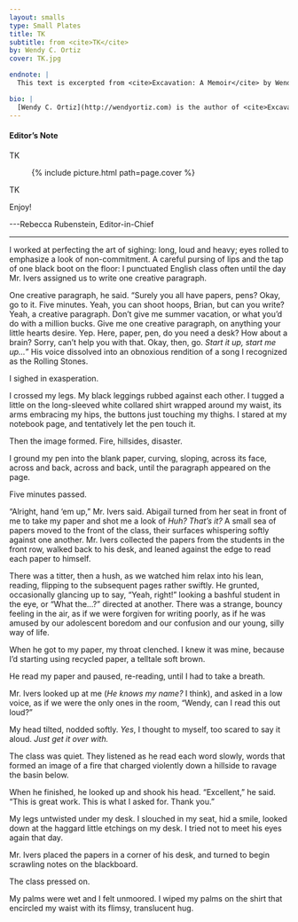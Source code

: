 ```yaml
---
layout: smalls
type: Small Plates
title: TK
subtitle: from <cite>TK</cite>
by: Wendy C. Ortiz
cover: TK.jpg

endnote: |
  This text is excerpted from <cite>Excavation: A Memoir</cite> by Wendy C. Ortiz, copyright 2014 by Future Tense Books, used with permission from the author and Future Tense Books.

bio: |
  [Wendy C. Ortiz](http://wendyortiz.com) is the author of <cite>Excavation: A Memoir</cite> (Future Tense Books, July 2014) and <cite>Hollywood Notebook</cite> (Writ Large Press, Nov. 2014). She writes the monthly column "On the Trail of Mary Jane" for <cite>McSweeney's Internet Tendency</cite>, in which she explores medical marijuana dispensary culture in Southern California. Her work has appeared in <cite>The New York Times</cite>, <cite>Vol. 1 Brooklyn</cite>, <cite>The Nervous Breakdown</cite>, <cite>The Rumpus</cite>, and other journals both print and online. Wendy is the co-founder, curator and host of the decade-old [Rhapsodomancy Reading Series](http://www.rhapsodomancy.org).
---
```


<div class="intro" markdown="block">

<h4>Editor’s Note</h4>

TK

<figure class="right small">
  {% include picture.html path=page.cover %}
</figure>

TK

Enjoy!

---Rebecca Rubenstein, Editor-in-Chief

</div>

<hr />

I worked at perfecting the art of sighing: long, loud and heavy; eyes rolled to emphasize a look of non-commitment. A careful pursing of lips and the tap of one black boot on the floor: I punctuated English class often until the day Mr. Ivers assigned us to write one creative paragraph.

One creative paragraph, he said. “Surely you all have papers, pens? Okay, go to it. Five minutes. Yeah, you can shoot hoops, Brian, but can you write? Yeah, a creative paragraph. Don’t give me summer vacation, or what you’d do with a million bucks. Give me one creative paragraph, on anything your little hearts desire. Yep. Here, paper, pen, do you need a desk? How about a brain? Sorry, can’t help you with that. Okay, then, go. <i>Start it up, start me up…</i>” His voice dissolved into an obnoxious rendition of a song I recognized as the Rolling Stones.

I sighed in exasperation.

I crossed my legs. My black leggings rubbed against each other. I tugged a little on the long-sleeved white collared shirt wrapped around my waist, its arms embracing my hips, the buttons just touching my thighs. I stared at my notebook page, and tentatively let the pen touch it.

Then the image formed. Fire, hillsides, disaster.

I ground my pen into the blank paper, curving, sloping, across its face, across and back, across and back, until the paragraph appeared on the page.

Five minutes passed.

“Alright, hand ‘em up,” Mr. Ivers said. Abigail turned from her seat in front of me to take my paper and shot me a look of <i>Huh? That’s it?</i> A small sea of papers moved to the front of the class, their surfaces whispering softly against one another. Mr. Ivers collected the papers from the students in the front row, walked back to his desk, and leaned against the edge to read each paper to himself.

There was a titter, then a hush, as we watched him relax into his lean, reading, flipping to the subsequent pages rather swiftly. He grunted, occasionally glancing up to say, “Yeah, right!” looking a bashful student in the eye, or “What the…?” directed at another. There was a strange, bouncy feeling in the air, as if we were forgiven for writing poorly, as if he was amused by our adolescent boredom and our confusion and our young, silly way of life.

When he got to my paper, my throat clenched. I knew it was mine, because I’d starting using recycled paper, a telltale soft brown.

He read my paper and paused, re-reading, until I had to take a breath.

Mr. Ivers looked up at me (<i>He knows my name?</i> I think), and asked in a low voice, as if we were the only ones in the room, “Wendy, can I read this out loud?”

My head tilted, nodded softly. <i>Yes</i>, I thought to myself, too scared to say it aloud. <i>Just get it over with.</i>

The class was quiet. They listened as he read each word slowly, words that formed an image of a fire that charged violently down a hillside to ravage the basin below.

When he finished, he looked up and shook his head. “Excellent,” he said. “This is great work. This is what I asked for. Thank you.”

My legs untwisted under my desk. I slouched in my seat, hid a smile, looked down at the haggard little etchings on my desk. I tried not to meet his eyes again that day.

Mr. Ivers placed the papers in a corner of his desk, and turned to begin scrawling notes on the blackboard.

The class pressed on.

My palms were wet and I felt unmoored. I wiped my palms on the shirt that encircled my waist with its flimsy, translucent hug.

